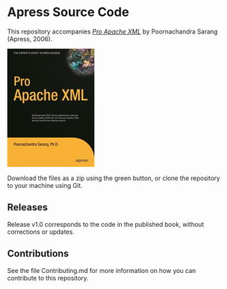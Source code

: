 # Apress Source Code

This repository accompanies [*Pro Apache XML*](http://www.apress.com/9781590596418) by Poornachandra Sarang (Apress, 2006).

![Cover image](9781590596418.jpg)

Download the files as a zip using the green button, or clone the repository to your machine using Git.

## Releases

Release v1.0 corresponds to the code in the published book, without corrections or updates.

## Contributions

See the file Contributing.md for more information on how you can contribute to this repository.

